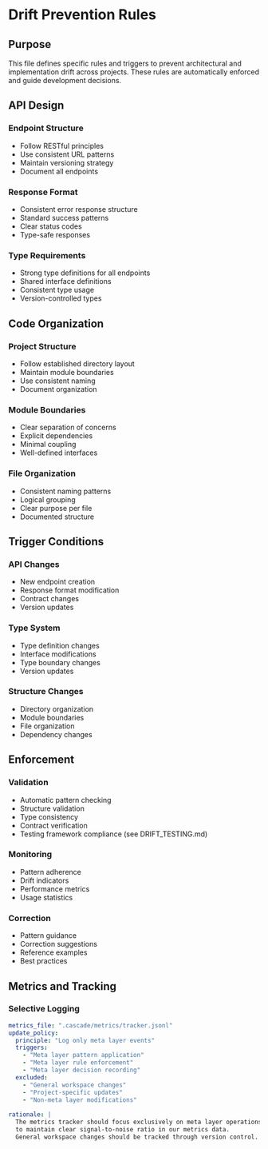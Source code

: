 # Drift Prevention Rules

## Purpose
This file defines specific rules and triggers to prevent architectural and implementation drift across projects. These rules are automatically enforced and guide development decisions.

## API Design
### Endpoint Structure
- Follow RESTful principles
- Use consistent URL patterns
- Maintain versioning strategy
- Document all endpoints

### Response Format
- Consistent error response structure
- Standard success patterns
- Clear status codes
- Type-safe responses

### Type Requirements
- Strong type definitions for all endpoints
- Shared interface definitions
- Consistent type usage
- Version-controlled types

## Code Organization
### Project Structure
- Follow established directory layout
- Maintain module boundaries
- Use consistent naming
- Document organization

### Module Boundaries
- Clear separation of concerns
- Explicit dependencies
- Minimal coupling
- Well-defined interfaces

### File Organization
- Consistent naming patterns
- Logical grouping
- Clear purpose per file
- Documented structure

## Trigger Conditions
### API Changes
- New endpoint creation
- Response format modification
- Contract changes
- Version updates

### Type System
- Type definition changes
- Interface modifications
- Type boundary changes
- Version updates

### Structure Changes
- Directory organization
- Module boundaries
- File organization
- Dependency changes

## Enforcement
### Validation
- Automatic pattern checking
- Structure validation
- Type consistency
- Contract verification
- Testing framework compliance (see DRIFT_TESTING.md)

### Monitoring
- Pattern adherence
- Drift indicators
- Performance metrics
- Usage statistics

### Correction
- Pattern guidance
- Correction suggestions
- Reference examples
- Best practices

## Metrics and Tracking
### Selective Logging
```yaml
metrics_file: ".cascade/metrics/tracker.jsonl"
update_policy:
  principle: "Log only meta layer events"
  triggers:
    - "Meta layer pattern application"
    - "Meta layer rule enforcement"
    - "Meta layer decision recording"
  excluded:
    - "General workspace changes"
    - "Project-specific updates"
    - "Non-meta layer modifications"
  
rationale: |
  The metrics tracker should focus exclusively on meta layer operations
  to maintain clear signal-to-noise ratio in our metrics data.
  General workspace changes should be tracked through version control.

